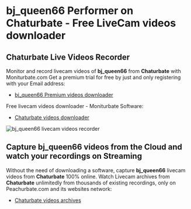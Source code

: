 # bj_queen66 Performer on Chaturbate - Free LiveCam videos downloader

## Chaturbate Live Videos Recorder

Monitor and record livecam videos of **bj_queen66** from **Chaturbate** with Moniturbate.com
Get a premium trial for free by just and only registering with your Email address:
* [bj_queen66 Premium videos downloader](https://moniturbate.com/request-demo-licence-key.html)

Free livecam videos downloader - Moniturbate Software:
* [Chaturbate videos downloader](https://moniturbate.com/moniturbate-download-software.html)

![bj_queen66 livecam videos recorder](https://peachurnet.com/templates/moniturbate-software.png)


## Capture bj_queen66 videos from the Cloud and watch your recordings on Streaming

Without the need of downloading a software, capture **bj_queen66** livecam videos from **Chaturbate** 100% online.
Watch Livecam archives from **Chaturbate** unlimitedly from thousands of existing recordings, only on Peachurbate.com and its websites network:
* [Chaturbate videos archives](https://peachurnet.com/)